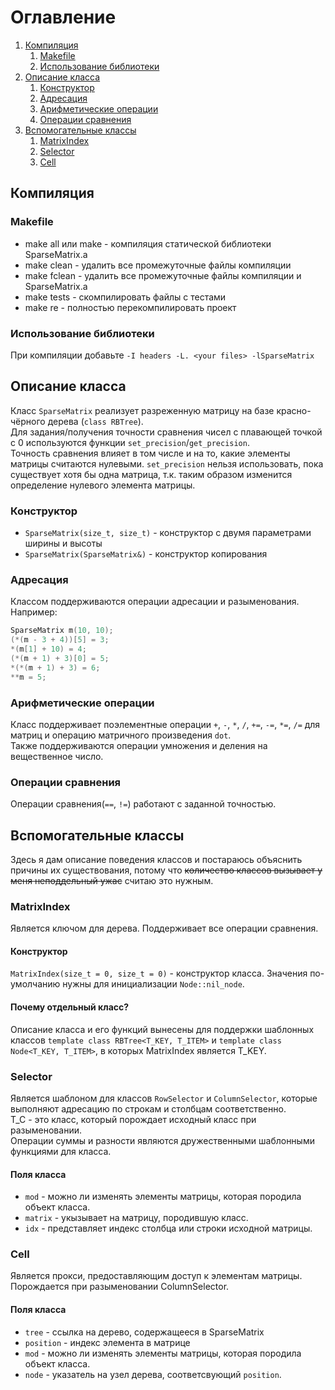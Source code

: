 #  Оглавление
1. [Компиляция](#compilation)
    1. [Makefile](#Makefile)
    2. [Использование библиотеки](#lib_usage)
2. [Описание класса](#class_description)
    1. [Конструктор](#constructor)
    2. [Адресация](#addressing)
    3. [Арифметические операции](#arithmetics)
    4. [Операции сравнения](#comparison)
3. [Вспомогательные классы](#sup_classes)
    1. [MatrixIndex](#MatrixIndex)
    2. [Selector](#Selector)
    3. [Cell](#Cell)

## Компиляция <a name="compilation"></a>
### Makefile
* make all или make - компиляция статической библиотеки SparseMatrix.a
* make clean - удалить все промежуточные файлы компиляции
* make fclean - удалить все промежуточные файлы компиляции и SparseMatrix.a
* make tests - скомпилировать файлы с тестами
* make re - полностью перекомпилировать проект
### Использование библиотеки <a name="lib_usage"></a>
При компиляции добавьте `-I headers -L. <your files> -lSparseMatrix`

## Описание класса <a name="class_description"></a>
Класс `SparseMatrix` реализует разреженную матрицу на базе красно-чёрного дерева (`class RBTree`). <br>
Для задания/получения точности сравнения чисел с плавающей точкой с 0 используются функции `set_precision`/`get_precision`. <br>
Точность сравнения влияет в том числе и на то, какие элементы матрицы считаются нулевыми. `set_precision` нельзя использовать, пока существует хотя бы одна матрица, т.к. таким образом изменится определение нулевого элемента матрицы.
### Конструктор <a name="constructor"></a>
* `SparseMatrix(size_t, size_t)` - конструктор с двумя параметрами ширины и высоты
* `SparseMatrix(SparseMatrix&)` - конструктор копирования
### Адресация <a name="addressing"></a>
Классом поддерживаются операции адресации и разыменования. Например: <br>
```cpp
SparseMatrix m(10, 10);
(*(m - 3 + 4))[5] = 3;
*(m[1] + 10) = 4;
(*(m + 1) + 3)[0] = 5;
*(*(m + 1) + 3) = 6;
**m = 5;
```
### Арифметические операции <a name="arithmetics"></a>
Класс поддерживает поэлементные операции `+`, `-`, `*`, `/`, `+=`, `-=`, `*=`, `/=` для матриц и операцию матричного произведения `dot`. <br>
Также поддерживаются операции умножения и деления на вещественное число.
### Операции сравнения <a name="comparison"></a>
Операции сравнения(`==`, `!=`) работают с заданной точностью.

## Вспомогательные классы <a name="sup_classes"></a>
Здесь я дам описание поведения классов и  постараюсь объяснить причины их существования, потому что ~~количество классов вызывает у меня неподдельный ужас~~ считаю это нужным.
### MatrixIndex
Является ключом для дерева. Поддерживает все операции сравнения.
#### Конструктор
`MatrixIndex(size_t = 0, size_t = 0)` - конструктор класса. Значения по-умолчанию нужны для инициализации `Node::nil_node`.
#### Почему отдельный класс?
Описание класса и его функций вынесены для поддержки шаблонных классов `template class RBTree<T_KEY, T_ITEM>` и `template class Node<T_KEY, T_ITEM>`, в которых MatrixIndex является T_KEY.
### Selector
Является шаблоном для классов `RowSelector` и `ColumnSelector`, которые выполняют адресацию по строкам и столбцам  соответственно. <br>
T_C - это класс, который порождает исходный класс при разыменовании. <br>
Операции суммы и разности являются дружественными шаблонными функциями для класса.
#### Поля класса
* `mod` - можно ли изменять элементы матрицы, которая породила объект класса.
* `matrix` - укызывает на матрицу, породившую класс.
* `idx` - представляет индекс столбца или строки исходной матрицы.
### Cell
Является прокси, предоставляющим доступ к элементам матрицы. Порождается при разыменовании ColumnSelector.
#### Поля класса
* `tree` - ссылка на дерево, содержащееся в SparseMatrix
* `position` - индекс элемента в матрице
* `mod` - можно ли изменять элементы матрицы, которая породила объект класса.
* `node` - указатель на узел дерева, соответсвующий `position`.